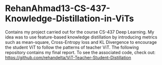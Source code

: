 # RehanAhmad13-CS-437-Knowledge-Distillation-in-ViTs
Contains my project carried out for the course CS-437 Deep Learning. My idea was to use feature-based knowledge distillation by introducing metrics such as mean-square, Cross-Entropy loss and KL Divergence to encourage the student ViT to follow the patterns of teacher ViT. The following repository contains my final report. To see the associated code, check out: https://github.com/rehandelta/ViT-Teacher-Student-Distillation

